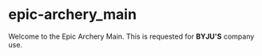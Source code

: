 # epic-archery_main
Welcome to the Epic Archery Main. This is requested for **BYJU'S** company use.

